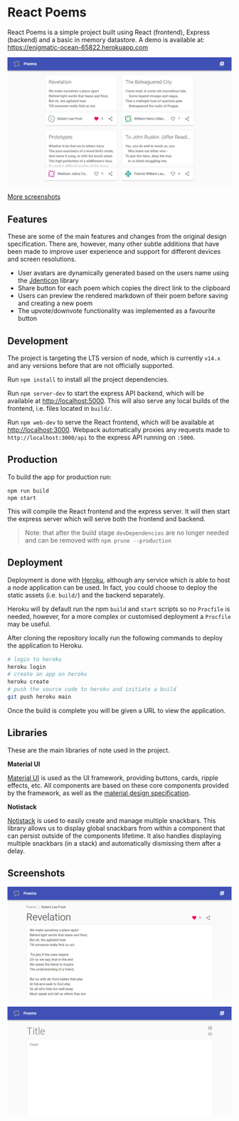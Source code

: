 # React Poems

React Poems is a simple project built using React (frontend), Express (backend) and a basic in memory datastore.
A demo is available at: https://enigmatic-ocean-65822.herokuapp.com

![demo](examples/demo.png)

[More screenshots](#screenshots)

## Features

These are some of the main features and changes from the original design specification. There are, however, many other subtle additions that have been made to improve user experience and support for different devices and screen resolutions.

* User avatars are dynamically generated based on the users name using the [Jdenticon](https://jdenticon.com/) library
* Share button for each poem which copies the direct link to the clipboard
* Users can preview the rendered markdown of their poem before saving and creating a new poem
* The upvote/downvote functionality was implemented as a favourite button

## Development

The project is targeting the LTS version of node, which is currently `v14.x` and any versions before that are not officially supported.

Run `npm install` to install all the project dependencies.

Run `npm server-dev` to start the express API backend, which will be available at [http://localhost:5000](http://localhost:5000). This will also serve any local builds of the frontend, i.e. files located in `build/`.

Run `npm web-dev` to serve the React frontend, which will be available at [http://localhost:3000](http://localhost:3000). Webpack automatically proxies any requests made to `http://localhost:3000/api` to the express API running on `:5000`.

## Production

To build the app for production run:

```shell
npm run build
npm start
```

This will compile the React frontend and the express server. It will then start the express server which will serve both the frontend and backend.

> Note: that after the build stage `devDependencies` are no longer needed and can be removed with `npm prune --production`

## Deployment

Deployment is done with [Heroku](https://heroku.com), although any service which is able to host a node application can be used. In fact, you could choose to deploy the static assets (i.e. `build/`) and the backend separately.

Heroku will by default run the npm `build` and `start` scripts so no `Procfile` is needed, however, for a more complex or customised deployment a `Procfile` may be useful.

After cloning the repository locally run the following commands to deploy the application to Heroku.

```sh
# login to heroku
heroku login
# create an app on heroku
heroku create
# push the source code to heroku and initiate a build
git push heroku main
```

Once the build is complete you will be given a URL to view the application.

## Libraries

These are the main libraries of note used in the project.

**Material UI**

[Material UI](https://material-ui.com) is used as the UI framework, providing buttons, cards, ripple effects, etc. All components are based on these core components provided by the framework, as well as the [material design specification](https://material.io/design).

**Notistack**

[Notistack](https://iamhosseindhv.com/notistack) is used to easily create and manage multiple snackbars. This library allows us to display global snackbars from within a component that can persist outside of the components lifetime. It also handles displaying multiple snackbars (in a stack) and automatically dismissing them after a delay.

## Screenshots

![demo](examples/poem-view.png)

![demo](examples/new-poem-view.png)
